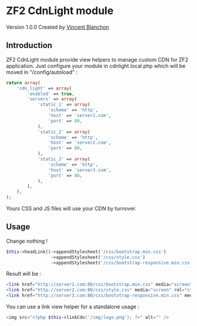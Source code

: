 ZF2 CdnLight module
========

Version 1.0.0 Created by [Vincent Blanchon](http://developpeur-zend-framework.fr/)

Introduction
------------

ZF2 CdnLight module provide view helpers to manage custom CDN for ZF2 application.
Just configure your module in cdnlight.local.php which will be moved in "/config/autoload" :

```php
return array(
    'cdn_light' => array(
        'enabled' => true,
        'servers' => array(
            'static_1' => array(
                'scheme' => 'http',
                'host' => 'server1.com',
                'port' => 80,
            ),
            'static_2' => array(
                'scheme' => 'http',
                'host' => 'server2.com',
                'port' => 80,
            ),
            'static_3' => array(
                'scheme' => 'http',
                'host' => 'server3.com',
                'port' => 80,
            ),
        ),
    ),
);

```

Yours CSS and JS files will use your CDN by turnover.

Usage
------------

Change nothing !

```php
$this->headLink()->appendStylesheet('/css/bootstrap.min.css')
                 ->appendStylesheet('/css/style.css')
                 ->appendStylesheet('/css/bootstrap-responsive.min.css');
```

Result will be :

```php
<link href="http://server1.com:80/css/bootstrap.min.css" media="screen" rel="stylesheet" type="text/css" />
<link href="http://server2.com:80/css/style.css" media="screen" rel="stylesheet" type="text/css" />
<link href="http://server3.com:80/css/bootstrap-responsive.min.css" media="screen" rel="stylesheet" type="text/css" />
```

You can use a link view helper for a standalone usage :

```php
<img src="<?php $this->linkCdn('/img/logo.png'); ?>" alt="" />
```
